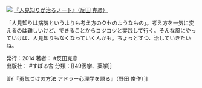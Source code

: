 [![](https://images-fe.ssl-images-amazon.com/images/I/51IOC6doS1L._SL160_.jpg)](http://www.amazon.co.jp/exec/obidos/ASIN/4799103091/choiyaki81-22/ref=nosim)
[『人見知りが治るノート』（反田 克彦）](http://www.amazon.co.jp/exec/obidos/ASIN/4799103091/choiyaki81-22/ref=nosim)

「人見知りは病気というよりも考え方のクセのようなもの」。考え方を一気に変えるのは難しいけど、できることからコツコツと実践して行く。そんな風にやっていけば、人見知りもなくなっていくんかも。ちょっとずつ、治していきたいね。

発行：2014
著者： #反田克彦  
出版社： #すばる舎
分類：[[49医学、薬学]]

[[Y『勇気づけの方法 アドラー心理学を語る』（野田 俊作）]]